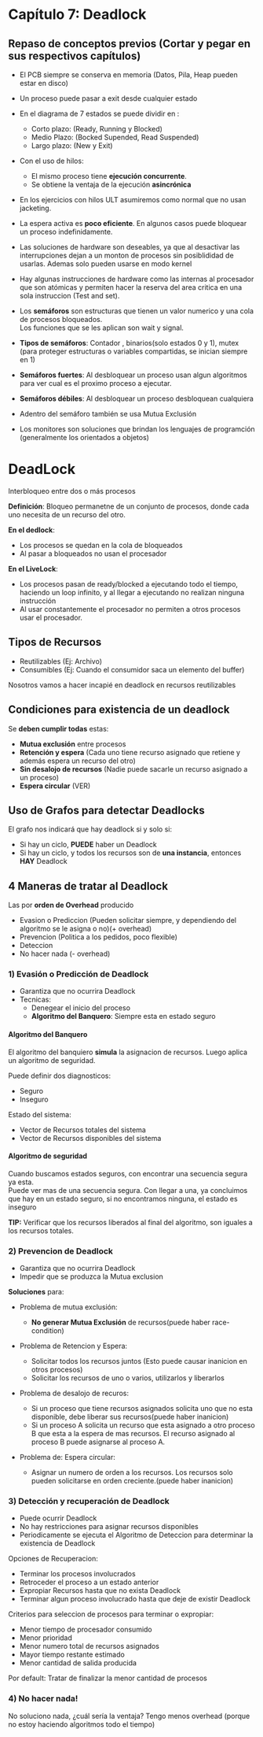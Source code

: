 # Capítulo 7: Deadlock

## Repaso de conceptos previos (Cortar y pegar en sus respectivos capítulos)

* El PCB siempre se conserva en memoria (Datos, Pila, Heap pueden estar en disco)

* Un proceso puede pasar a exit desde cualquier estado

* En el diagrama de 7 estados se puede dividir en :
  * Corto plazo: (Ready, Running y Blocked)
  * Medio Plazo: (Bocked Supended, Read Suspended)
  * Largo plazo: (New y Exit)

* Con el uso de hilos:
  * El mismo proceso tiene **ejecución concurrente**.
  * Se obtiene la ventaja de la ejecución **asincrónica**

* En los ejercicios con hilos ULT asumiremos como normal que no usan jacketing.

* La espera activa es **poco eficiente**. En algunos casos puede bloquear un proceso indefinidamente.

* Las soluciones de hardware son deseables, ya que al desactivar las interrupciones dejan
a un monton de procesos sin posiblididad de usarlas. Ademas solo pueden usarse en modo kernel

* Hay algunas instrucciones de hardware como las internas al procesador que son atómicas y permiten hacer la reserva del area critica en una sola instruccion (Test and set).

* Los **semáforos** son estructuras que tienen un valor numerico y una cola de procesos bloqueados.  
Los funciones que se les aplican son wait y signal.

* **Tipos de semáforos**: Contador , binarios(solo estados 0 y 1), mutex (para proteger estructuras o variables compartidas, se inician siempre en 1)

* **Semáforos fuertes**: Al desbloquear un proceso usan algun algoritmos para ver cual es el proximo proceso a ejecutar.

* **Semáforos débiles**: Al desbloquear un proceso desbloquean cualquiera

* Adentro del semáforo también se usa Mutua Exclusión

* Los monitores son soluciones que brindan los lenguajes de programción (generalmente los orientados a objetos)

# DeadLock

Interbloqueo entre dos o más procesos

**Definición**: Bloqueo permanetne de un conjunto de procesos, donde cada uno necesita de un recurso del otro.

**En el dedlock**:

* Los procesos se quedan en la cola de bloqueados
* Al pasar a bloqueados no usan el procesador

**En el LiveLock**:

* Los procesos pasan  de ready/blocked a ejecutando todo el tiempo, haciendo un loop infinito, y al llegar a ejecutando no realizan ninguna instrucción
* Al usar constantemente el procesador no permiten a otros procesos usar el procesador.

## Tipos de Recursos

* Reutilizables (Ej: Archivo)
* Consumibles (Ej: Cuando el consumidor saca un elemento del buffer)

Nosotros vamos a hacer incapié en deadlock en recursos reutilizables

## Condiciones para existencia de un deadlock

Se **deben cumplir todas** estas:

* **Mutua exclusión** entre procesos
* **Retención y espera** (Cada uno tiene recurso asignado que retiene y además espera un recurso del otro)
* **Sin desalojo de recursos** (Nadie puede sacarle un recurso asignado a un proceso)
* **Espera circular** (VER)

## Uso de Grafos para detectar Deadlocks

El grafo nos indicará que hay deadlock si y solo si:

* Si hay un ciclo, **PUEDE** haber un Deadlock
* Si hay un ciclo, y todos los recursos son de **una instancia**, entonces **HAY** Deadlock

## 4 Maneras de tratar al Deadlock

Las por **orden de Overhead** producido

* Evasion o Prediccion (Pueden solicitar siempre, y dependiendo del algoritmo se le asigna o no)(+ overhead)
* Prevencion (Politica a los pedidos, poco flexible)
* Deteccion
* No hacer nada (- overhead)

### 1) Evasión o Predicción de Deadlock

* Garantiza que no ocurrira Deadlock
* Tecnicas:
  * Denegear el inicio del proceso
  * **Algoritmo del Banquero**: Siempre esta en estado seguro

#### Algoritmo del Banquero

El algoritmo del banquiero **simula** la asignacion de recursos. Luego aplica un algoritmo de seguridad.

Puede definir dos diagnosticos:

* Seguro
* Inseguro

Estado del sistema:

* Vector de Recursos totales del sistema
* Vector de Recursos disponibles del sistema

#### Algoritmo de seguridad

Cuando buscamos estados seguros, con encontrar una secuencia segura ya esta.  
Puede ver mas de una secuencia segura. Con llegar a una, ya concluimos que hay en un estado seguro, si no encontramos ninguna, el estado es inseguro

**TIP:** Verificar que los recursos liberados al final del algoritmo, son iguales a los recursos totales.

### 2) Prevencion de Deadlock

* Garantiza que no ocurrira Deadlock
* Impedir que se produzca la Mutua exclusion

**Soluciones** para:

* Problema de mutua exclusión:
  * **No generar Mutua Exclusión** de recursos(puede haber race-condition)
  
* Problema de Retencion y Espera:
  * Solicitar todos los recursos juntos (Esto puede causar inanicion en otros procesos)
  * Solicitar los recursos de uno o varios, utilizarlos y liberarlos

* Problema de desalojo de recuros:
  * Si un proceso que tiene recursos asignados solicita uno que no esta disponible, debe liberar sus recursos(puede haber inanicion)
  * Si un proceso A solicita un recurso que esta asignado a otro proceso B que esta a la espera de mas recursos. El recurso asignado al proceso B puede asignarse al proceso A.

* Problema de: Espera circular:
  * Asignar un numero de orden a los recursos. Los recursos solo pueden solicitarse en orden creciente.(puede haber inanicion)

### 3) Detección y recuperación de Deadlock

* Puede ocurrir Deadlock
* No hay restricciones para asignar recursos disponibles
* Periodicamente se ejecuta el Algoritmo de Deteccion para determinar la existencia de Deadlock

Opciones de Recuperacion:

* Terminar los procesos involucrados
* Retroceder el proceso a un estado anterior
* Expropiar Recursos hasta que no exista Deadlock
* Terminar algun proceso involucrado hasta que deje de existir Deadlock

Criterios para seleccion de procesos para terminar o expropiar:

* Menor tiempo de procesador consumido
* Menor prioridad
* Menor numero total de recursos asignados
* Mayor tiempo restante estimado
* Menor cantidad de salida producida

Por default: Tratar de finalizar la menor cantidad de procesos

### 4) No hacer nada!

No soluciono nada, ¿cuál sería la ventaja? Tengo menos overhead (porque no estoy haciendo algoritmos todo el tiempo)
